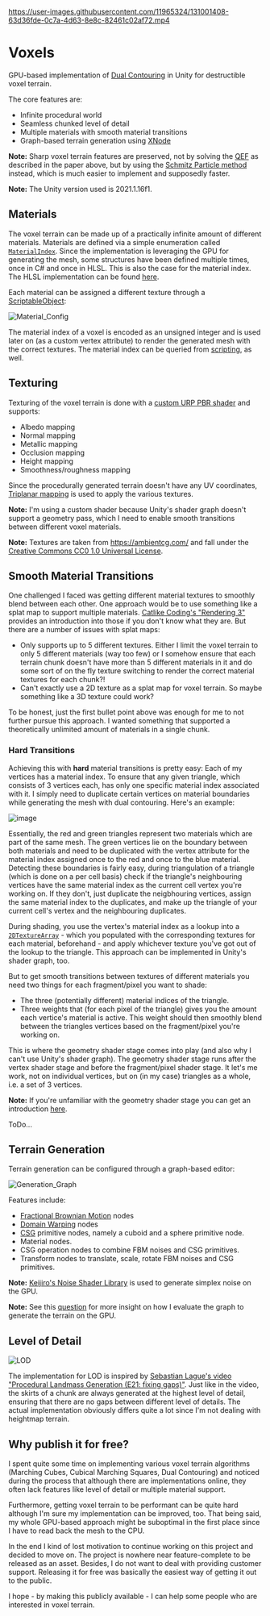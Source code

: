 https://user-images.githubusercontent.com/11965324/131001408-63d36fde-0c7a-4d63-8e8c-82461c02af72.mp4

# Voxels

GPU-based implementation of [Dual Contouring](https://www.cs.rice.edu/~jwarren/papers/dualcontour.pdf) in Unity for destructible voxel terrain.

The core features are:
- Infinite procedural world
- Seamless chunked level of detail
- Multiple materials with smooth material transitions
- Graph-based terrain generation using [XNode](https://github.com/Siccity/xNode)

**Note:** Sharp voxel terrain features are preserved, not by solving the [QEF](https://en.wikipedia.org/wiki/Mean_squared_error) as described in the paper above, but by using the [Schmitz Particle method](https://www.inf.ufrgs.br/~comba/papers/thesis/diss-leonardo.pdf#page=42) instead, which is much easier to implement and supposedly faster.

**Note:** The Unity version used is 2021.1.16f1.

## Materials
The voxel terrain can be made up of a practically infinite amount of different materials. Materials are defined via a simple enumeration called [```MaterialIndex```](/Assets/Scripts/Voxels/Materials/MaterialIndex.cs). Since the implementation is leveraging the GPU for generating the mesh, some structures have been defined multiple times, once in C# and once in HLSL. This is also
the case for the material index. The HLSL implementation can be found [here](/Assets/Compute/Voxels/Include/Material.hlsl).

Each material can be assigned a different texture through a [ScriptableObject](/Assets/Scripts/Voxels/Materials/MaterialConfig.cs):

![Material_Config](https://user-images.githubusercontent.com/11965324/131109618-e9016c6b-f9aa-46a3-8cba-f50279ddb899.png)

The material index of a voxel is encoded as an unsigned integer and is used later on (as a custom vertex attribute) to render the generated mesh with the correct textures. The material index can be queried from [scripting](https://github.com/Tuntenfisch/Voxels/blob/release/Assets/Scripts/World/WorldManager.cs#L128), as well.

## Texturing

Texturing of the voxel terrain is done with a [custom URP PBR shader](/Assets/Shaders/Voxels/Voxel.shader) and supports:
- Albedo mapping
- Normal mapping
- Metallic mapping
- Occlusion mapping
- Height mapping
- Smoothness/roughness mapping

Since the procedurally generated terrain doesn't have any UV coordinates, [Triplanar mapping](https://catlikecoding.com/unity/tutorials/advanced-rendering/triplanar-mapping/) is used to apply the various textures.

**Note:** I'm using a custom shader because Unity's shader graph doesn't support a geometry pass, which I need to enable smooth transitions between different voxel materials.  

**Note:** Textures are taken from https://ambientcg.com/ and fall under the [Creative Commons CC0 1.0 Universal License](https://creativecommons.org/publicdomain/zero/1.0/).

## Smooth Material Transitions

One challenged I faced was getting different material textures to smoothly blend between each other. One approach would be to use something like a splat map to support multiple materials. [Catlike Coding's "Rendering 3"](https://catlikecoding.com/unity/tutorials/rendering/part-3/) provides an introduction into those if you don't know what they are. But there are a number of issues with splat maps:
- Only supports up to 5 different textures. Either I limit the voxel terrain to only 5 different materials (way too few) or I somehow ensure that each terrain chunk doesn't have more than 5 different materials in it and do some sort of on the fly texture switching to render the correct material textures for each chunk?!
- Can't exactly use a 2D texture as a splat map for voxel terrain. So maybe something like a 3D texture could work?

To be honest, just the first bullet point above was enough for me to not further pursue this approach. I wanted something that supported a theoretically unlimited amount of materials in a single chunk. 

### Hard Transitions

Achieving this with **hard** material transitions is pretty easy: Each of my vertices has a material index. To ensure that any given triangle, which consists of 3 vertices each, has only one specific material index associated with it. I simply need to duplicate certain vertices on material boundaries while generating the mesh with dual contouring. Here's an example:

![image](https://user-images.githubusercontent.com/11965324/131113079-7668de4f-f014-4b4a-a850-d203475eb16d.png)

Essentially, the red and green triangles represent two materials which are part of the same mesh. The green vertices lie on the boundary between both materials and need to be duplicated with the vertex attribute for the material index assigned once to the red and once to the blue material. Detecting these boundaries is fairly easy, during triangulation of a triangle (which is done on a per cell basis) check if the triangle's neighbouring vertices have the same material index as the current cell vertex you're working on. If they don't, just duplicate the neigbhouring vertices, assign the same material index to the duplicates, and make up the triangle of your current cell's vertex and the neighbouring duplicates.

During shading, you use the vertex's material index as a lookup into a [```2DTextureArray```](https://docs.unity3d.com/ScriptReference/Texture2DArray.html) - which you populated with the corresponding textures for each material, beforehand - and apply whichever texture you've got out of the lookup to the triangle. This approach can be implemented in Unity's shader graph, too.

But to get smooth transitions between textures of different materials you need two things for each fragment/pixel you want to shade:
- The three (potentially different) material indices of the triangle.
- Three weights that (for each pixel of the triangle) gives you the amount each vertice's material is active. This weight should then smoothly blend between the triangles vertices based on the fragment/pixel you're working on.

This is where the geometry shader stage comes into play (and also why I can't use Unity's shader graph). The geometry shader stage runs after the vertex shader stage and before the fragment/pixel shader stage. It let's me work, not on individual vertices, but on (in my case) triangles as a whole, i.e. a set of 3 vertices. 

**Note:** If you're unfamiliar with the geometry shader stage you can get an introduction [here](https://gamedevbill.com/unity-vertex-shader-and-geometry-shader-tutorial/).

ToDo...

## Terrain Generation

Terrain generation can be configured through a graph-based editor:

![Generation_Graph](https://user-images.githubusercontent.com/11965324/131109547-9a2bf3f9-ce7a-4aa5-9e97-18fbd69ffbf0.png)

Features include:
- [Fractional Brownian Motion](https://iquilezles.org/www/articles/fbm/fbm.htm) nodes
- [Domain Warping](https://iquilezles.org/www/articles/warp/warp.htm) nodes
- [CSG](https://en.wikipedia.org/wiki/Constructive_solid_geometry)  primitive nodes, namely a cuboid and a sphere primitive node.
- Material nodes.
- CSG operation nodes to combine FBM noises and CSG primitives.
- Transform nodes to translate, scale, rotate FBM noises and CSG primitives.

**Note:** [Keijiro's Noise Shader Library](https://github.com/keijiro/NoiseShader) is used to generate simplex noise on the GPU.

**Note:** See this [question](https://gamedev.stackexchange.com/questions/193938/how-to-evaluate-a-binary-expression-tree-in-hlsl-without-recursion-or-a-stack) for more insight on how I evaluate the graph to generate the terrain on the GPU.

## Level of Detail

![LOD](https://user-images.githubusercontent.com/11965324/131109509-18c113d0-4fba-4c01-9ab5-d058440f7812.png)

The implementation for LOD is inspired by [Sebastian Lague's video "Procedural Landmass Generation (E21: fixing gaps)"](https://www.youtube.com/watch?v=c2BUgXdjZkg). Just like in the video, the skirts of a chunk are always generated at the highest level of detail, ensuring that there are no gaps between different level of details.
The actual implementation obviously differs quite a lot since I'm not dealing with heightmap terrain.

## Why publish it for free?

I spent quite some time on implementing various voxel terrain algorithms (Marching Cubes, Cubical Marching Squares, Dual Contouring) and noticed during the process that although there are implementations online, they often lack features like level of detail or multiple material support.

Furthermore, getting voxel terrain to be performant can be quite hard although I'm sure my implementation can be improved, too.
That being said, my whole GPU-based approach might be suboptimal in the first place since I have to read back the mesh to the CPU.

In the end I kind of lost motivation to continue working on this project and decided to move on. The project is nowhere near feature-complete to be released as an asset. Besides, I do not want to deal with providing customer support. Releasing it for free was basically the easiest way of getting it out to the public.

I hope - by making this publicly available - I can help some people who are interested in voxel terrain.
